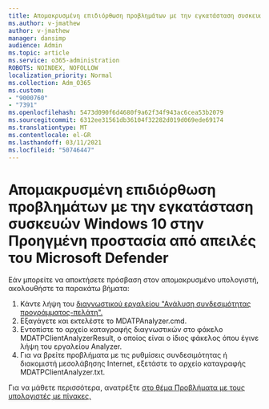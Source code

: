 ```yaml
---
title: Απομακρυσμένη επιδιόρθωση προβλημάτων με την εγκατάσταση συσκευών Windows 10 στην Προηγμένη προστασία από απειλές του Microsoft Defender
ms.author: v-jmathew
author: v-jmathew
manager: dansimp
audience: Admin
ms.topic: article
ms.service: o365-administration
ROBOTS: NOINDEX, NOFOLLOW
localization_priority: Normal
ms.collection: Adm_O365
ms.custom:
- "9000760"
- "7391"
ms.openlocfilehash: 5473d090f6d4680f9a62f34f943ac6cea53b2079
ms.sourcegitcommit: 6312ee31561db36104f32282d019d069ede69174
ms.translationtype: MT
ms.contentlocale: el-GR
ms.lasthandoff: 03/11/2021
ms.locfileid: "50746447"
---
```

# <a name="remotely-fix-problems-with-onboarding-windows-10-devices-to-microsoft-defender-advanced-threat-protection"></a>Απομακρυσμένη επιδιόρθωση προβλημάτων με την εγκατάσταση συσκευών Windows 10 στην Προηγμένη προστασία από απειλές του Microsoft Defender

Εάν μπορείτε να αποκτήσετε πρόσβαση στον απομακρυσμένο υπολογιστή, ακολουθήστε τα παρακάτω βήματα:

1. Κάντε λήψη του [διαγνωστικού εργαλείου "Ανάλυση συνδεσιμότητας προγράμματος-πελάτη".](https://go.microsoft.com/fwlink/?linkid=2143466)
2. Εξαγάγετε και εκτελέστε το MDATPAnalyzer.cmd.
3. Εντοπίστε το αρχείο καταγραφής διαγνωστικών στο φάκελο MDATPClientAnalyzerResult, ο οποίος είναι ο ίδιος φάκελος όπου έγινε λήψη του εργαλείου Analyzer.
4. Για να βρείτε προβλήματα με τις ρυθμίσεις συνδεσιμότητας ή διακομιστή μεσολάβησης Internet, εξετάστε το αρχείο καταγραφής MDATPClientAnalyzer.txt.

Για να μάθετε περισσότερα, ανατρέξτε [στο θέμα Προβλήματα με τους υπολογιστές με πίνακες.](https://go.microsoft.com/fwlink/?linkid=2143634)
